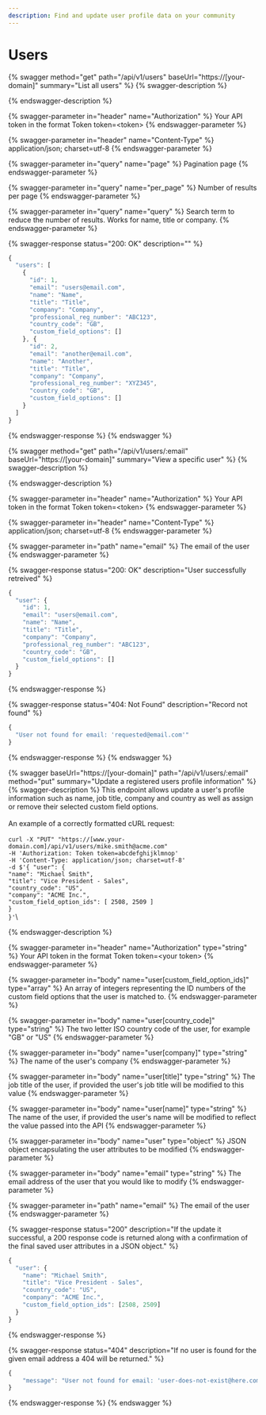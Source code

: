 ```yaml
---
description: Find and update user profile data on your community
---
```


# Users

{% swagger method="get" path="/api/v1/users" baseUrl="https://[your-domain]" summary="List all users" %}
{% swagger-description %}

{% endswagger-description %}

{% swagger-parameter in="header" name="Authorization" %}
Your API token in the format Token token=\<token>
{% endswagger-parameter %}

{% swagger-parameter in="header" name="Content-Type" %}
application/json; charset=utf-8
{% endswagger-parameter %}

{% swagger-parameter in="query" name="page" %}
Pagination page
{% endswagger-parameter %}

{% swagger-parameter in="query" name="per_page" %}
Number of results per page
{% endswagger-parameter %}

{% swagger-parameter in="query" name="query" %}
Search term to reduce the number of results. Works for name, title or company.
{% endswagger-parameter %}

{% swagger-response status="200: OK" description="" %}
```javascript
{
  "users": [
    {
      "id": 1,
      "email": "users@email.com",
      "name": "Name",
      "title": "Title",
      "company": "Company",
      "professional_reg_number": "ABC123",
      "country_code": "GB",
      "custom_field_options": []
    }, {
      "id": 2,
      "email": "another@email.com",
      "name": "Another",
      "title": "Title",
      "company": "Company",
      "professional_reg_number": "XYZ345",
      "country_code": "GB",
      "custom_field_options": []
    }
  ]
}
```
{% endswagger-response %}
{% endswagger %}

{% swagger method="get" path="/api/v1/users/:email" baseUrl="https://[your-domain]" summary="View a specific user" %}
{% swagger-description %}

{% endswagger-description %}

{% swagger-parameter in="header" name="Authorization" %}
Your API token in the format Token token=\<token>
{% endswagger-parameter %}

{% swagger-parameter in="header" name="Content-Type" %}
application/json; charset=utf-8
{% endswagger-parameter %}

{% swagger-parameter in="path" name="email" %}
The email of the user
{% endswagger-parameter %}

{% swagger-response status="200: OK" description="User successfully retreived" %}
```javascript
{
  "user": {
    "id": 1,
    "email": "users@email.com",
    "name": "Name",
    "title": "Title",
    "company": "Company",
    "professional_reg_number": "ABC123",
    "country_code": "GB",
    "custom_field_options": []
  }
}
```
{% endswagger-response %}

{% swagger-response status="404: Not Found" description="Record not found" %}
```javascript
{
  "User not found for email: 'requested@email.com'"
}
```
{% endswagger-response %}
{% endswagger %}

{% swagger baseUrl="https://[your-domain]" path="/api/v1/users/:email" method="put" summary="Update a registered users profile information" %}
{% swagger-description %}
This endpoint allows update a user's profile information such as name, job title, company and country as well as assign or remove their selected custom field options.\
\
An example of a correctly formatted cURL request:\
\
`curl -X "PUT" "https://[www.your-domain.com]/api/v1/users/mike.smith@acme.com"`  \
&#x20; `-H 'Authorization: Token token=abcdefghijklmnop'`  \
&#x20; `-H 'Content-Type: application/json; charset=utf-8'`  \
&#x20; `-d $'{ "user": {` \
&#x20;    `"name": "Michael Smith",`\
&#x20;    `"title": "Vice President - Sales",`\
&#x20;    `"country_code": "US",`\
&#x20;    `"company": "ACME Inc.",`\
&#x20;    `"custom_field_option_ids": [ 2508, 2509 ]` \
&#x20;  `}` \
`}'`\

{% endswagger-description %}

{% swagger-parameter in="header" name="Authorization" type="string" %}
Your API token in the format Token token=\<your token>
{% endswagger-parameter %}

{% swagger-parameter in="body" name="user[custom_field_option_ids]" type="array" %}
An array of integers representing the ID numbers of the custom field options that the user is matched to.&#x20;
{% endswagger-parameter %}

{% swagger-parameter in="body" name="user[country_code]" type="string" %}
The two letter ISO country code of the user, for example "GB" or "US"
{% endswagger-parameter %}

{% swagger-parameter in="body" name="user[company]" type="string" %}
The name of the user's company
{% endswagger-parameter %}

{% swagger-parameter in="body" name="user[title]" type="string" %}
The job title of the user, if provided the user's job title will be modified to this value
{% endswagger-parameter %}

{% swagger-parameter in="body" name="user[name]" type="string" %}
The name of the user, if provided the user's name will be modified to reflect the value passed into the API
{% endswagger-parameter %}

{% swagger-parameter in="body" name="user" type="object" %}
JSON object encapsulating the user attributes to be modified
{% endswagger-parameter %}

{% swagger-parameter in="body" name="email" type="string" %}
The email address of the user that you would like to modify
{% endswagger-parameter %}

{% swagger-parameter in="path" name="email" %}
The email of the user
{% endswagger-parameter %}

{% swagger-response status="200" description="If the update it successful, a 200 response code is returned along with a confirmation of the final saved user attributes in a JSON object." %}
```javascript
{
  "user": {
    "name": "Michael Smith",
    "title": "Vice President - Sales",
    "country_code": "US",
    "company": "ACME Inc.",
    "custom_field_option_ids": [2508, 2509]
  }
}
```
{% endswagger-response %}

{% swagger-response status="404" description="If no user is found for the given email address a 404 will be returned." %}
```javascript
{
    "message": "User not found for email: 'user-does-not-exist@here.com'"
}
```
{% endswagger-response %}
{% endswagger %}

